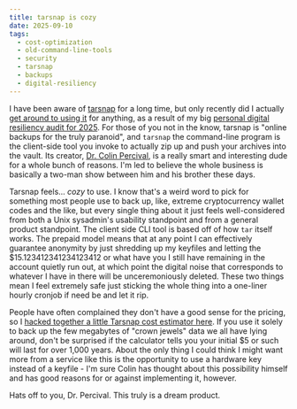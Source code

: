 ```yaml
---
title: tarsnap is cozy
date: 2025-09-10
tags:
  - cost-optimization
  - old-command-line-tools
  - security
  - tarsnap
  - backups
  - digital-resiliency
---
```


I have been aware of
[tarsnap](https://www.tarsnap.com/)
for a long time, but only recently did I actually
[get around to using it](https://andrew-quinn.me/digital-resiliency-2025/#backing-up-the-crown-jewels-with-tarsnap-mac-linux)
for anything, as a result of my big
[personal digital resiliency audit for 2025](https://andrew-quinn.me/digital-resiliency-2025/).
For those of you not in the know, tarsnap is
"online backups for the truly paranoid", and
`tarsnap` the command-line program is the client-side
tool you invoke to actually zip up and push your
archives into the vault. Its creator,
[Dr. Colin Percival](https://www.daemonology.net/),
is a really smart and interesting dude for a whole
bunch of reasons. I'm led to believe the whole
business is basically a two-man show between him and
his brother these days.

Tarsnap feels... _cozy_ to use.
I know that's a weird word to pick for something
most people use to back up, like, extreme
cryptocurrency wallet codes and the like, but
every single thing about it just feels well-considered
from both a Unix sysadmin's usability standpoint
and from a general product standpoint. The client
side CLI tool is based off of how `tar` itself works.
The prepaid model means that at any point I can
effectively guarantee anonymity by just shredding
up my keyfiles and letting the $15.123412341234123412
or what have you I still have remaining in the account
quietly run out, at which point the digital noise that
corresponds to whatever I have in there will be
unceremoniously deleted. These two things mean I feel
extremely safe just sticking the whole thing into a
one-liner hourly cronjob if need be and let it rip.

People have often complained they don't have a good
sense for the pricing, so I
[hacked together a little Tarsnap cost estimator here](https://hiandrewquinn.github.io/tarsnap-calculator/).
If you use it solely to back up the
few megabytes of
"crown jewels" data we all have lying around,
don't be surprised if the calculator tells you
your initial $5 or such will last for over
1,000 years. About the only thing I could think
I might want more from a service like this is
the opportunity to use a hardware key instead of
a keyfile - I'm sure Colin has thought about this
possibility himself and has good reasons for or
against implementing it, however.

Hats off to you, Dr. Percival. This truly is a
dream product.
